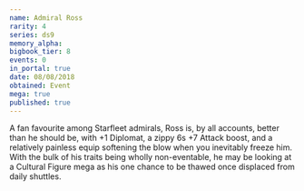 ```yaml
---
name: Admiral Ross
rarity: 4
series: ds9
memory_alpha:
bigbook_tier: 8
events: 0
in_portal: true
date: 08/08/2018
obtained: Event
mega: true
published: true
---
```


A fan favourite among Starfleet admirals, Ross is, by all accounts, better than he should be, with +1 Diplomat, a zippy 6s +7 Attack boost, and a relatively painless equip softening the blow when you inevitably freeze him. With the bulk of his traits being wholly non-eventable, he may be looking at a Cultural Figure mega as his one chance to be thawed once displaced from daily shuttles.
